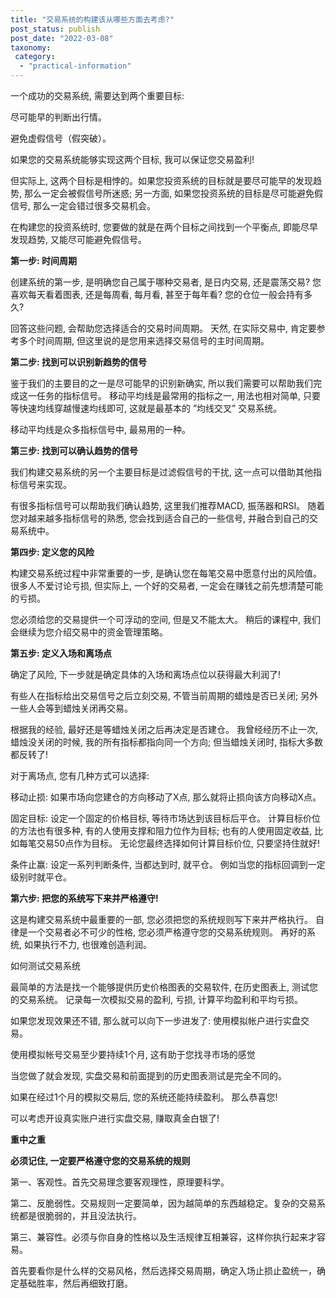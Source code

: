 ```yaml
---
title: "交易系统的构建该从哪些方面去考虑?"
post_status: publish
post_date: "2022-03-08"
taxonomy:
 category: 
  - "practical-information"
---
```


一个成功的交易系统, 需要达到两个重要目标:

尽可能早的判断出行情。

避免虚假信号（假突破）。

如果您的交易系统能够实现这两个目标, 我可以保证您交易盈利!

但实际上, 这两个目标是相悖的。如果您投资系统的目标就是要尽可能早的发现趋势, 那么一定会被假信号所迷惑; 另一方面, 如果您投资系统的目标是尽可能避免假信号, 那么一定会错过很多交易机会。

在构建您的投资系统时, 您要做的就是在两个目标之间找到一个平衡点, 即能尽早发现趋势, 又能尽可能避免假信号。

**第一步: 时间周期**

创建系统的第一步, 是明确您自己属于哪种交易者, 是日内交易, 还是震荡交易? 您喜欢每天看着图表, 还是每周看, 每月看, 甚至于每年看? 您的仓位一般会持有多久?

回答这些问题, 会帮助您选择适合的交易时间周期。 天然, 在实际交易中, 肯定要参考多个时间周期, 但这里说的是您用来选择交易信号的主时间周期。

**第二步: 找到可以识别新趋势的信号**

鉴于我们的主要目的之一是尽可能早的识别新确实, 所以我们需要可以帮助我们完成这一任务的指标信号。 移动平均线是最常用的指标之一, 用法也相对简单, 只要等快速均线穿越慢速均线即可, 这就是最基本的 ”均线交叉” 交易系统。

移动平均线是众多指标信号中, 最易用的一种。

**第三步: 找到可以确认趋势的信号**

我们构建交易系统的另一个主要目标是过滤假信号的干扰, 这一点可以借助其他指标信号来实现。

有很多指标信号可以帮助我们确认趋势, 这里我们推荐MACD, 振荡器和RSI。 随着您对越来越多指标信号的熟悉, 您会找到适合自己的一些信号, 并融合到自己的交易系统中。

**第四步: 定义您的风险**

构建交易系统过程中非常重要的一步, 是确认您在每笔交易中愿意付出的风险值。 很多人不爱讨论亏损, 但实际上, 一个好的交易者, 一定会在赚钱之前先想清楚可能的亏损。

您必须给您的交易提供一个可浮动的空间, 但是又不能太大。 稍后的课程中, 我们会继续为您介绍交易中的资金管理策略。

**第五步: 定义入场和离场点**

确定了风险, 下一步就是确定具体的入场和离场点位以获得最大利润了!

有些人在指标给出交易信号之后立刻交易, 不管当前周期的蜡烛是否已关闭; 另外一些人会等到蜡烛关闭再交易。

根据我的经验, 最好还是等蜡烛关闭之后再决定是否建仓。 我曾经经历不止一次, 蜡烛没关闭的时候, 我的所有指标都指向同一个方向; 但当蜡烛关闭时, 指标大多数都反转了!

对于离场点, 您有几种方式可以选择:

移动止损: 如果市场向您建仓的方向移动了X点, 那么就将止损向该方向移动X点。

固定目标: 设定一个固定的价格目标, 等待市场达到该目标后平仓。 计算目标价位的方法也有很多种, 有的人使用支撑和阻力位作为目标; 也有的人使用固定收益, 比如每笔交易50点作为目标。 无论您最终选择如何计算目标价位, 只要坚持住就好!

条件止赢: 设定一系列判断条件, 当都达到时, 就平仓。 例如当您的指标回调到一定级别时就平仓。

**第六步: 把您的系统写下来并严格遵守!**

这是构建交易系统中最重要的一部, 您必须把您的系统规则写下来并严格执行。 自律是一个交易者必不可少的性格, 您必须严格遵守您的交易系统规则。 再好的系统, 如果执行不力, 也很难创造利润。

如何测试交易系统

最简单的方法是找一个能够提供历史价格图表的交易软件, 在历史图表上, 测试您的交易系统。 记录每一次模拟交易的盈利, 亏损, 计算平均盈利和平均亏损。

如果您发现效果还不错, 那么就可以向下一步进发了: 使用模拟帐户进行实盘交易。

使用模拟帐号交易至少要持续1个月, 这有助于您找寻市场的感觉

当您做了就会发现, 实盘交易和前面提到的历史图表测试是完全不同的。

如果在经过1个月的模拟交易后, 您的系统还能持续盈利。 那么恭喜您!

可以考虑开设真实账户进行实盘交易, 赚取真金白银了!

**重中之重**

**必须记住, 一定要严格遵守您的交易系统的规则**  

第一、客观性。首先交易理念要客观理性，原理要科学。

第二、反脆弱性。交易规则一定要简单，因为越简单的东西越稳定。复杂的交易系统都是很脆弱的，并且没法执行。

第三、兼容性。必须与你自身的性格以及生活规律互相兼容，这样你执行起来才容易。

首先要看你是什么样的交易风格，然后选择交易周期，确定入场止损止盈统一，确定基础胜率，然后再细致打磨。
